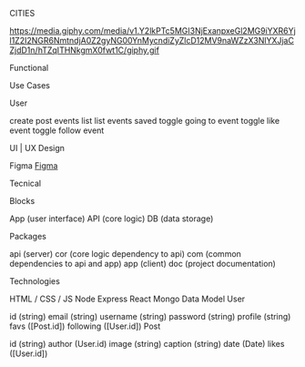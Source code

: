 CITIES

https://media.giphy.com/media/v1.Y2lkPTc5MGI3NjExanpxeGl2MG9iYXR6Yjl1Z2I2NGR6NmtndjA0Z2gyNG00YnMycndiZyZlcD12MV9naWZzX3NlYXJjaCZjdD1n/hTZqITHNkgmX0fwt1C/giphy.gif

Functional

Use Cases

User

create post
events list
list events saved
toggle going to event
toggle like event
toggle follow event

UI | UX Design

Figma
[Figma](https://www.figma.com/design/2Jqh5rduEoNJAEK8olefch/cities-%7C-project?node-id=0-1&t=SdWvjTUZBZDr1jqC-1)

Tecnical

Blocks

App (user interface)
API (core logic)
DB (data storage)

Packages

api (server)
cor (core logic dependency to api)
com (common dependencies to api and app)
app (client)
doc (project documentation)

Technologies

HTML / CSS / JS
Node
Express
React
Mongo
Data Model
User

id (string)
email (string)
username (string)
password (string)
profile (string)
favs ([Post.id])
following ([User.id])
Post

id (string)
author (User.id)
image (string)
caption (string)
date (Date)
likes ([User.id])
